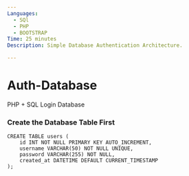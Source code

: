 ```yaml
---
Languages:
  - SQl
  - PHP
  - BOOTSTRAP
Time: 25 minutes
Description: Simple Database Authentication Architecture.

---
```

# Auth-Database
PHP + SQL Login Database

### Create the Database Table First
```
CREATE TABLE users (
    id INT NOT NULL PRIMARY KEY AUTO_INCREMENT,
    username VARCHAR(50) NOT NULL UNIQUE,
    password VARCHAR(255) NOT NULL,
    created_at DATETIME DEFAULT CURRENT_TIMESTAMP
);
```
